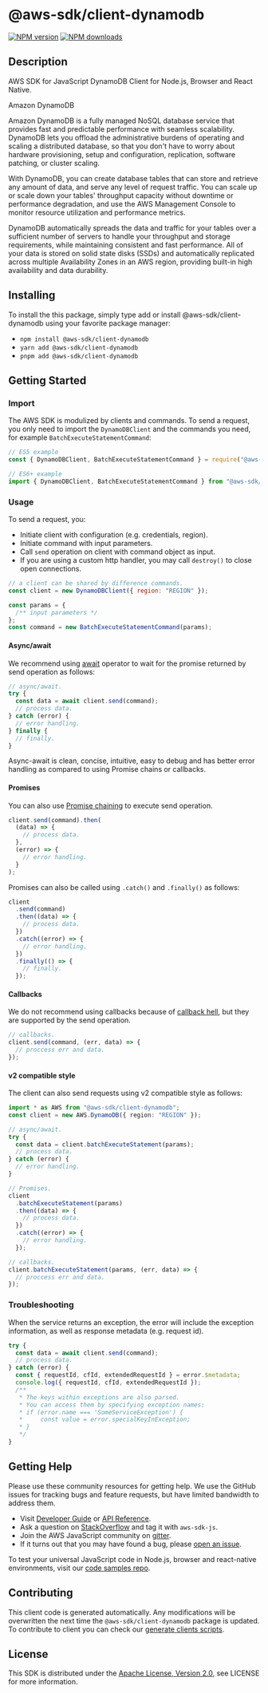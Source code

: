 # @aws-sdk/client-dynamodb

[![NPM version](https://img.shields.io/npm/v/@aws-sdk/client-dynamodb/latest.svg)](https://www.npmjs.com/package/@aws-sdk/client-dynamodb)
[![NPM downloads](https://img.shields.io/npm/dm/@aws-sdk/client-dynamodb.svg)](https://www.npmjs.com/package/@aws-sdk/client-dynamodb)

## Description

AWS SDK for JavaScript DynamoDB Client for Node.js, Browser and React Native.

<fullname>Amazon DynamoDB</fullname>

<p>Amazon DynamoDB is a fully managed NoSQL database service that provides fast and
predictable performance with seamless scalability. DynamoDB lets you offload the
administrative burdens of operating and scaling a distributed database, so that you don't have
to worry about hardware provisioning, setup and configuration, replication, software patching,
or cluster scaling.</p>

<p>With DynamoDB, you can create database tables that can store and retrieve any amount of
data, and serve any level of request traffic. You can scale up or scale down your tables'
throughput capacity without downtime or performance degradation, and use the AWS Management
Console to monitor resource utilization and performance metrics.</p>

<p>DynamoDB automatically spreads the data and traffic for your tables over a sufficient
number of servers to handle your throughput and storage requirements, while maintaining
consistent and fast performance. All of your data is stored on solid state disks (SSDs) and
automatically replicated across multiple Availability Zones in an AWS region, providing
built-in high availability and data durability. </p>

## Installing

To install the this package, simply type add or install @aws-sdk/client-dynamodb
using your favorite package manager:

- `npm install @aws-sdk/client-dynamodb`
- `yarn add @aws-sdk/client-dynamodb`
- `pnpm add @aws-sdk/client-dynamodb`

## Getting Started

### Import

The AWS SDK is modulized by clients and commands.
To send a request, you only need to import the `DynamoDBClient` and
the commands you need, for example `BatchExecuteStatementCommand`:

```js
// ES5 example
const { DynamoDBClient, BatchExecuteStatementCommand } = require("@aws-sdk/client-dynamodb");
```

```ts
// ES6+ example
import { DynamoDBClient, BatchExecuteStatementCommand } from "@aws-sdk/client-dynamodb";
```

### Usage

To send a request, you:

- Initiate client with configuration (e.g. credentials, region).
- Initiate command with input parameters.
- Call `send` operation on client with command object as input.
- If you are using a custom http handler, you may call `destroy()` to close open connections.

```js
// a client can be shared by difference commands.
const client = new DynamoDBClient({ region: "REGION" });

const params = {
  /** input parameters */
};
const command = new BatchExecuteStatementCommand(params);
```

#### Async/await

We recommend using [await](https://developer.mozilla.org/en-US/docs/Web/JavaScript/Reference/Operators/await)
operator to wait for the promise returned by send operation as follows:

```js
// async/await.
try {
  const data = await client.send(command);
  // process data.
} catch (error) {
  // error handling.
} finally {
  // finally.
}
```

Async-await is clean, concise, intuitive, easy to debug and has better error handling
as compared to using Promise chains or callbacks.

#### Promises

You can also use [Promise chaining](https://developer.mozilla.org/en-US/docs/Web/JavaScript/Guide/Using_promises#chaining)
to execute send operation.

```js
client.send(command).then(
  (data) => {
    // process data.
  },
  (error) => {
    // error handling.
  }
);
```

Promises can also be called using `.catch()` and `.finally()` as follows:

```js
client
  .send(command)
  .then((data) => {
    // process data.
  })
  .catch((error) => {
    // error handling.
  })
  .finally(() => {
    // finally.
  });
```

#### Callbacks

We do not recommend using callbacks because of [callback hell](http://callbackhell.com/),
but they are supported by the send operation.

```js
// callbacks.
client.send(command, (err, data) => {
  // proccess err and data.
});
```

#### v2 compatible style

The client can also send requests using v2 compatible style as follows:

```ts
import * as AWS from "@aws-sdk/client-dynamodb";
const client = new AWS.DynamoDB({ region: "REGION" });

// async/await.
try {
  const data = client.batchExecuteStatement(params);
  // process data.
} catch (error) {
  // error handling.
}

// Promises.
client
  .batchExecuteStatement(params)
  .then((data) => {
    // process data.
  })
  .catch((error) => {
    // error handling.
  });

// callbacks.
client.batchExecuteStatement(params, (err, data) => {
  // proccess err and data.
});
```

### Troubleshooting

When the service returns an exception, the error will include the exception information,
as well as response metadata (e.g. request id).

```js
try {
  const data = await client.send(command);
  // process data.
} catch (error) {
  const { requestId, cfId, extendedRequestId } = error.$metadata;
  console.log({ requestId, cfId, extendedRequestId });
  /**
   * The keys within exceptions are also parsed.
   * You can access them by specifying exception names:
   * if (error.name === 'SomeServiceException') {
   *     const value = error.specialKeyInException;
   * }
   */
}
```

## Getting Help

Please use these community resources for getting help.
We use the GitHub issues for tracking bugs and feature requests, but have limited bandwidth to address them.

- Visit [Developer Guide](https://docs.aws.amazon.com/sdk-for-javascript/v3/developer-guide/welcome.html)
  or [API Reference](https://docs.aws.amazon.com/AWSJavaScriptSDK/v3/latest/index.html).
- Ask a question on [StackOverflow](https://stackoverflow.com/questions/tagged/aws-sdk-js) and tag it with `aws-sdk-js`.
- Join the AWS JavaScript community on [gitter](https://gitter.im/aws/aws-sdk-js-v3).
- If it turns out that you may have found a bug, please [open an issue](https://github.com/aws/aws-sdk-js-v3/issues/new/choose).

To test your universal JavaScript code in Node.js, browser and react-native environments,
visit our [code samples repo](https://github.com/aws-samples/aws-sdk-js-tests).

## Contributing

This client code is generated automatically. Any modifications will be overwritten the next time the `@aws-sdk/client-dynamodb` package is updated.
To contribute to client you can check our [generate clients scripts](https://github.com/aws/aws-sdk-js-v3/tree/master/scripts/generate-clients).

## License

This SDK is distributed under the
[Apache License, Version 2.0](http://www.apache.org/licenses/LICENSE-2.0),
see LICENSE for more information.
